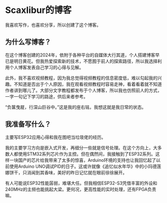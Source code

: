 # Scaxlibur的博客

我喜欢写作，也喜欢分享，所以创建了这个博客。

## 为什么写博客？

在这个博客创建的2024年，依附于各种平台的自媒体大行其道，个人搭建博客早已是明日黄花。但我热爱探索新的技术，不愿囿于前人的探索路径，所以我选择利用个人博客发表自己学习的心得与见解。

此外，我不喜欢视频教程，因为我总觉得视频教程的信息密度低，难以勾起我的兴趣。不知道是否出于个人原因，我在观看视频教程时容易走神，看着看着就不知道作者讲到哪儿了。大部分文字教程都发布于个人博客，所以我也仿照前人的方式，一字一句记下学习的路途，供后来者参考。

“负箧曳屣，行深山巨谷中。”这是我的座右铭，我想这就是我日常的状态。

## 我准备写什么？

主要写ESP32应用心得和我在图吧当垃圾佬的经历。

我的主要学习方向是嵌入式开发，再细分一些就是信号处理。在这个方向上，大多数人都使用STM32系列芯片作为主控。但在偶然间，我接触到了ESP32系列。这样一块国产的芯片给我带来了太多的惊喜，Arduino环境的支持也让我回忆起了以前使用Arduino UNO调试PID的日子。这或许就像《追忆似水年华》中的小玛德莲娜饼干，只消闻到其香味，美好的昨日记忆就在眼前徐徐展开。

有人可能说ESP32性能孱弱，难堪大任。但我相信ESP32-S3凭借丰富的外设和240MHz的主频也能挑起大梁。更何况，更高性能的实时处理，还有FPGA负责嘛。
